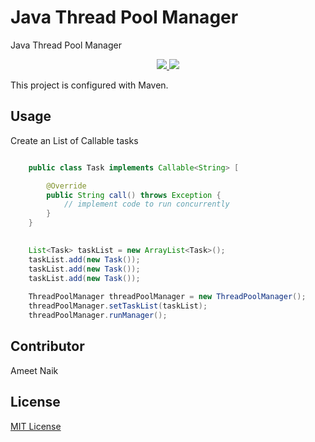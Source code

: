 # Java Thread Pool Manager
Java Thread Pool Manager

<p align="center">
  <a href="https://travis-ci.org/ameetnaik/java-concurrent-thread-manager">
    <img src="https://travis-ci.org/ameetnaik/java-concurrent-thread-manager.svg?branch=master">
  </a>
  <a href="https://github.com/ameetnaik/java-concurrent-thread-manager/blob/master/LICENSE">
    <img src="https://img.shields.io/github/license/ameetnaik/java-concurrent-thread-manager.svg">
  </a>
</p>

This project is configured with Maven.

## Usage

Create an List of Callable<V> tasks

```java

	public class Task implements Callable<String> [

		@Override
		public String call() throws Exception {	
			// implement code to run concurrently
		}
	}

```

```java
	
	List<Task> taskList = new ArrayList<Task>();
	taskList.add(new Task());
	taskList.add(new Task());
	taskList.add(new Task());
	
	ThreadPoolManager threadPoolManager = new ThreadPoolManager();
	threadPoolManager.setTaskList(taskList);
	threadPoolManager.runManager();

```

## Contributor
Ameet Naik

## License
[MIT License](LICENSE)
